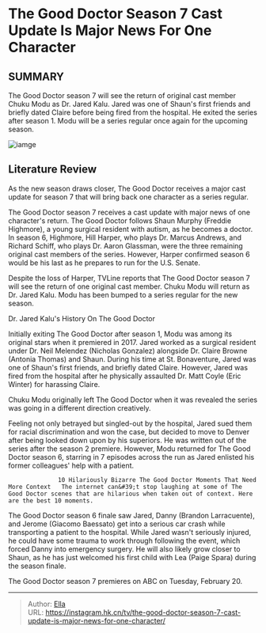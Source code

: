 # The Good Doctor Season 7 Cast Update Is Major News For One Character


## SUMMARY 



  The Good Doctor season 7 will see the return of original cast member Chuku Modu as Dr. Jared Kalu.   Jared was one of Shaun&#39;s first friends and briefly dated Claire before being fired from the hospital. He exited the series after season 1.   Modu will be a series regular once again for the upcoming season.  

![iamge](https://static1.srcdn.com/wordpress/wp-content/uploads/2024/01/three-doctors-in-scrubs-standing-behind-a-wet-shaun-murphy-in-the-good-doctor.jpg)

## Literature Review
As the new season draws closer, The Good Doctor receives a major cast update for season 7 that will bring back one character as a series regular.




The Good Doctor season 7 receives a cast update with major news of one character&#39;s return. The Good Doctor follows Shaun Murphy (Freddie Highmore), a young surgical resident with autism, as he becomes a doctor. In season 6, Highmore, Hill Harper, who plays Dr. Marcus Andrews, and Richard Schiff, who plays Dr. Aaron Glassman, were the three remaining original cast members of the series. However, Harper confirmed season 6 would be his last as he prepares to run for the U.S. Senate.




Despite the loss of Harper, TVLine reports that The Good Doctor season 7 will see the return of one original cast member. Chuku Modu will return as Dr. Jared Kalu. Modu has been bumped to a series regular for the new season.


 Dr. Jared Kalu&#39;s History On The Good Doctor 
          

Initially exiting The Good Doctor after season 1, Modu was among its original stars when it premiered in 2017. Jared worked as a surgical resident under Dr. Neil Melendez (Nicholas Gonzalez) alongside Dr. Claire Browne (Antonia Thomas) and Shaun. During his time at St. Bonaventure, Jared was one of Shaun&#39;s first friends, and briefly dated Claire. However, Jared was fired from the hospital after he physically assaulted Dr. Matt Coyle (Eric Winter) for harassing Claire. ​​​​​



Chuku Modu originally left The Good Doctor when it was revealed the series was going in a different direction creatively.







Feeling not only betrayed but singled-out by the hospital, Jared sued them for racial discrimination and won the case, but decided to move to Denver after being looked down upon by his superiors. He was written out of the series after the season 2 premiere. However, Modu returned for The Good Doctor season 6, starring in 7 episodes across the run as Jared enlisted his former colleagues&#39; help with a patient.

                  10 Hilariously Bizarre The Good Doctor Moments That Need More Context   The internet can&#39;t stop laughing at some of The Good Doctor scenes that are hilarious when taken out of context. Here are the best 10 moments.    

The Good Doctor season 6 finale saw Jared, Danny (Brandon Larracuente), and Jerome (Giacomo Baessato) get into a serious car crash while transporting a patient to the hospital. While Jared wasn&#39;t seriously injured, he could have some trauma to work through following the event, which forced Danny into emergency surgery. He will also likely grow closer to Shaun, as he has just welcomed his first child with Lea (Paige Spara) during the season finale.






The Good Doctor season 7 premieres on ABC on Tuesday, February 20.






---

> Author: [Ella](https://instagram.hk.cn/)  
> URL: https://instagram.hk.cn/tv/the-good-doctor-season-7-cast-update-is-major-news-for-one-character/  

